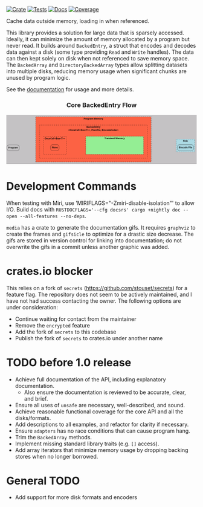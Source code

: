 [![Crate][CrateStatus]][Crate]
[![Tests][TestsStatus]][Tests]
[![Docs][PagesStatus]][Docs]
[![Coverage][Coverage]][CoveragePages]

Cache data outside memory, loading in when referenced.

This library provides a solution for large data that is sparsely accessed.
Ideally, it can minimize the amount of memory allocated by a program but never read.
It builds around `BackedEntry`, a struct that encodes and decodes data against a disk
(some type providing `Read` and `Write` handles). The data can then kept solely on disk when
not referenced to save memory space. The `BackedArray` and `DirectoryBackedArray` types
allow splitting datasets into multiple disks, reducing memory usage when significant
chunks are unused by program logic.

See the [documentation][Docs] for usage and more details.

<h3 align = "center"> Core BackedEntry Flow </h3>

![Backed Load Graphic][BackedLoad]

# Development Commands

When testing with Miri, use 'MIRIFLAGS="-Zmiri-disable-isolation"' to allow I/O.
Build docs with `RUSTDOCFLAGS='--cfg docsrs' cargo +nightly doc --open --all-features --no-deps`.

`media` has a crate to generate the documentation gifs. It requires `graphviz`
to create the frames and `gifsicle` to optimize for a drastic size decrease.
The gifs are stored in version control for linking into documentation; do not
overwrite the gifs in a commit unless another graphic was added.

# crates.io blocker
This relies on a fork of `secrets` (<https://github.com/stouset/secrets>) for a feature flag.
The repository does not seem to be actively maintained, and I have not had
success contacting the owner. The following options are under consideration:
* Continue waiting for contact from the maintainer
* Remove the `encrypted` feature
* Add the fork of `secrets` to this codebase
* Publish the fork of `secrets` to crates.io under another name

# TODO before 1.0 release
* Achieve full documentation of the API, including explanatory documentation.
    * Also ensure the documentation is reviewed to be accurate, clear, and brief.
* Ensure all uses of `unsafe` are necessary, well-described, and sound.
* Achieve reasonable functional coverage for the core API and all the disks/formats.
* Add descriptions to all examples, and refactor for clarity if necessary.
* Ensure `adapters` has no race conditions that can cause program hang.
* Trim the `BackedArray` methods. 
* Implement missing standard library traits (e.g. `[]` access).
* Add array iterators that minimize memory usage by dropping backing stores when no longer borrowed.

# General TODO
* Add support for more disk formats and encoders

[CrateStatus]: https://img.shields.io/crates/v/backed_data.svg
[Crate]: https://crates.io/crates/backed_data
[TestsStatus]: https://github.com/Bennett-Petzold/backed_data/actions/workflows/all-tests.yml/badge.svg?branch=main
[Tests]: https://github.com/Bennett-Petzold/backed_data/actions/workflows/all-tests.yml
[PagesStatus]: https://github.com/Bennett-Petzold/backed_data/actions/workflows/pages.yml/badge.svg?branch=main
[Docs]: https://bennett-petzold.github.io/backed_data/docs/backed_data/
[Coverage]: https://bennett-petzold.github.io/backed_data/coverage/badge.svg
[CoveragePages]: https://bennett-petzold.github.io/backed_data/coverage/

[BackedLoad]: /media_output/backed_load.gif
